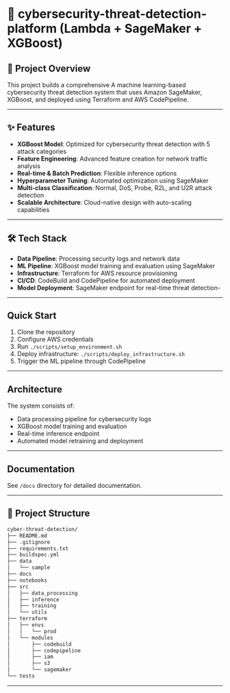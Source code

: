 # 🚀 cybersecurity-threat-detection-platform (Lambda + SageMaker + XGBoost)

## 🔹 Project Overview
This project builds a comprehensive A machine learning-based cybersecurity threat detection system that uses Amazon SageMaker, XGBoost, and deployed using Terraform and AWS CodePipeline.

---

## ✨ Features
- **XGBoost Model**: Optimized for cybersecurity threat detection with 5 attack categories
- **Feature Engineering**: Advanced feature creation for network traffic analysis
- **Real-time & Batch Prediction**: Flexible inference options
- **Hyperparameter Tuning**: Automated optimization using SageMaker
- **Multi-class Classification**: Normal, DoS, Probe, R2L, and U2R attack detection
- **Scalable Architecture**: Cloud-native design with auto-scaling capabilities

---

## 🛠️ Tech Stack
- **Data Pipeline**: Processing security logs and network data
- **ML Pipeline**: XGBoost model training and evaluation using SageMaker
- **Infrastructure**: Terraform for AWS resource provisioning
- **CI/CD**: CodeBuild and CodePipeline for automated deployment
- **Model Deployment**: SageMaker endpoint for real-time threat detection-

---

## Quick Start
1. Clone the repository
2. Configure AWS credentials
3. Run `./scripts/setup_environment.sh`
4. Deploy infrastructure: `./scripts/deploy_infrastructure.sh`
5. Trigger the ML pipeline through CodePipeline

---

## Architecture
The system consists of:
- Data processing pipeline for cybersecurity logs
- XGBoost model training and evaluation
- Real-time inference endpoint
- Automated model retraining and deployment

---

## Documentation
See `/docs` directory for detailed documentation.

---

## 📂 Project Structure
```bash
cyber-threat-detection/
├── README.md
├── .gitignore
├── requirements.txt
├── buildspec.yml
├── data
│   └── sample
├── docs
├── notebooks
├── src
│   ├── data_processing
│   ├── inference
│   ├── training
│   └── utils
├── terraform
│   ├── envs
│   │   └── prod
│   └── modules
│       ├── codebuild
│       ├── codepipeline
│       ├── iam
│       ├── s3
│       └── sagemaker
└── tests

```
---

